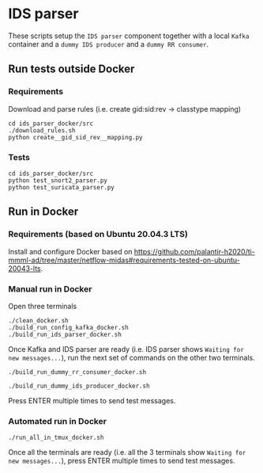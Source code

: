 # IDS parser

These scripts setup the `IDS parser` component together with a local `Kafka` container and a `dummy IDS producer` and a `dummy RR consumer`.

## Run tests outside Docker

### Requirements

Download and parse rules (i.e. create gid:sid:rev -> classtype mapping)

```shell
cd ids_parser_docker/src
./download_rules.sh
python create__gid_sid_rev__mapping.py
```

### Tests

```shell
cd ids_parser_docker/src
python test_snort2_parser.py
python test_suricata_parser.py
```

## Run in Docker

### Requirements (based on Ubuntu 20.04.3 LTS)

Install and configure Docker based on https://github.com/palantir-h2020/ti-mmml-ad/tree/master/netflow-midas#requirements-tested-on-ubuntu-20043-lts.

### Manual run in Docker

Open three terminals
```
./clean_docker.sh
./build_run_config_kafka_docker.sh
./build_run_ids_parser_docker.sh
```

Once Kafka and IDS parser are ready (i.e. IDS parser shows `Waiting for new messages...`), run the next set of commands on the other two terminals.

```
./build_run_dummy_rr_consumer_docker.sh
```

```
./build_run_dummy_ids_producer_docker.sh
```

Press ENTER multiple times to send test messages.

### Automated run in Docker

```
./run_all_in_tmux_docker.sh
```
Once all the terminals are ready  (i.e. all the 3 terminals show `Waiting for new messages...`), press ENTER multiple times to send test messages.
